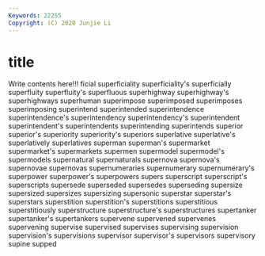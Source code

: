 ```yaml
---
Keywords: 22255
Copyright: (C) 2020 Junjie Li
---
```


# title

Write contents here!!!
ficial 
superficiality 
superficiality's 
superficially 
superfluity 
superfluity's 
superfluous 
superhighway
superhighway's 
superhighways 
superhuman 
superimpose 
superimposed 
superimposes 
superimposing 
superintend 
superintended 
superintendence
superintendence's 
superintendency 
superintendency's 
superintendent 
superintendent's 
superintendents 
superintending 
superintends 
superior 
superior's
superiority 
superiority's 
superiors 
superlative 
superlative's 
superlatively 
superlatives 
superman 
superman's 
supermarket
supermarket's 
supermarkets 
supermen 
supermodel 
supermodel's 
supermodels 
supernatural 
supernaturals 
supernova 
supernova's
supernovae 
supernovas 
supernumeraries 
supernumerary 
supernumerary's 
superpower 
superpower's 
superpowers 
supers 
superscript
superscript's 
superscripts 
supersede 
superseded 
supersedes 
superseding 
supersize 
supersized 
supersizes 
supersizing
supersonic 
superstar 
superstar's 
superstars 
superstition 
superstition's 
superstitions 
superstitious 
superstitiously 
superstructure
superstructure's 
superstructures 
supertanker 
supertanker's 
supertankers 
supervene 
supervened 
supervenes 
supervening 
supervise
supervised 
supervises 
supervising 
supervision 
supervision's 
supervisions 
supervisor 
supervisor's 
supervisors 
supervisory
supine 
supped 

